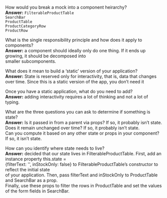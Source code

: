 How would you break a mock into a component heirarchy?<br>
**Answer:** 
`FilterableProductTable `<br> 
`SearchBar`<br> 
`ProductTable`<br> 
`ProductCategoryRow`<br> 
`ProductRow`<br> 

What is the single responsibility principle and how does it apply to components?<br>
**Answer:** a component should ideally only do one thing. If it ends up growing, it should be decomposed into <br>smaller subcomponents.

What does it mean to build a ‘static’ version of your application?<br>
**Answer:** State is reserved only for interactivity, that is, data that changes over time. Since this is a static version of the app, you don’t need it

Once you have a static application, what do you need to add?<br>
**Answer:** adding interactivity requires a lot of thinking and not a lot of typing.

What are the three questions you can ask to determine if something is state?<br>
**Answer:**
Is it passed in from a parent via props? If so, it probably isn’t state.<br>
Does it remain unchanged over time? If so, it probably isn’t state.<br>
Can you compute it based on any other state or props in your component? If so, it isn’t state.<br>

How can you identify where state needs to live?<br>
**Answer:** decided that our state lives in FilterableProductTable. First, add an instance property this.state = <br>{filterText: '', inStockOnly: false} to FilterableProductTable’s constructor to reflect the initial state <br>of your application. Then, pass filterText and inStockOnly to ProductTable and SearchBar as a prop. <br>Finally, use these props to filter the rows in ProductTable and set the values of the form fields in SearchBar.
